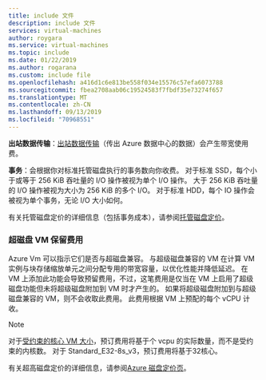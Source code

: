 ```yaml
---
title: include 文件
description: include 文件
services: virtual-machines
author: roygara
ms.service: virtual-machines
ms.topic: include
ms.date: 01/22/2019
ms.author: rogarana
ms.custom: include file
ms.openlocfilehash: a416d1c6e813be558f034e15576c57efa6073788
ms.sourcegitcommit: fbea2708aab06c19524583f7fbdf35e73274f657
ms.translationtype: MT
ms.contentlocale: zh-CN
ms.lasthandoff: 09/13/2019
ms.locfileid: "70968551"
---
```

**出站数据传输**：[出站数据传输](https://azure.microsoft.com/pricing/details/bandwidth/)（传出 Azure 数据中心的数据）会产生带宽使用费。

**事务**：会根据你对标准托管磁盘执行的事务数向你收费。 对于标准 SSD，每个小于或等于 256 KiB 吞吐量的 I/O 操作被视为单个 I/O 操作。 大于 256 KiB 吞吐量的 I/O 操作被视为大小为 256 KiB 的多个 I/O。 对于标准 HDD，每个 IO 操作会被视为单个事务，无论 I/O 大小如何。

有关托管磁盘定价的详细信息（包括事务成本），请参阅[托管磁盘定价](https://azure.microsoft.com/pricing/details/managed-disks)。

### <a name="ultra-disk-vm-reservation-fee"></a>超磁盘 VM 保留费用

Azure Vm 可以指示它们是否与超磁盘兼容。 与超级磁盘兼容的 VM 在计算 VM 实例与块存储缩放单元之间分配专用的带宽容量，以优化性能并降低延迟。 在 VM 上添加此功能会导致预留费用，不过，这笔费用是仅当在 VM 上启用了超级磁盘功能但未将超级磁盘附加到 VM 时才产生的。 如果将超级磁盘附加到与超级磁盘兼容的 VM，则不会收取此费用。 此费用根据 VM 上预配的每个 vCPU 计收。 

> [!Note]
> 对于[受约束的核心 VM 大小](../articles/virtual-machines/linux/constrained-vcpu.md)，预订费用将基于个 vcpu 的实际数量，而不是受约束的内核数。 对于 Standard_E32-8s_v3，预订费用将基于32核心。 

有关超高磁盘定价的详细信息，请参阅[Azure 磁盘定价页](https://azure.microsoft.com/pricing/details/managed-disks/)。

